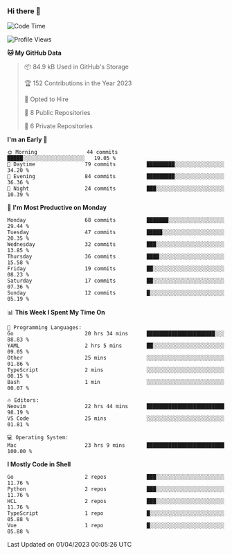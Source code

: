 ### Hi there 👋
<!--![visitors](https://visitor-badge.glitch.me/badge?page_id=d0zingcat)-->
<!--
**d0zingcat/d0zingcat** is a ✨ _special_ ✨ repository because its `README.md` (this file) appears on your GitHub profile.

Here are some ideas to get you started:

- 🔭 I’m currently working on ...
- 🌱 I’m currently learning ...
- 👯 I’m looking to collaborate on ...
- 🤔 I’m looking for help with ...
- 💬 Ask me about ...
- 📫 How to reach me: ...
- 😄 Pronouns: ...
- ⚡ Fun fact: ...
-->
<!--START_SECTION:waka-->
![Code Time](http://img.shields.io/badge/Code%20Time-2%2C463%20hrs%2036%20mins-blue)

![Profile Views](http://img.shields.io/badge/Profile%20Views-5-blue)

**🐱 My GitHub Data** 

> 📦 84.9 kB Used in GitHub's Storage 
 > 
> 🏆 152 Contributions in the Year 2023
 > 
> 💼 Opted to Hire
 > 
> 📜 8 Public Repositories 
 > 
> 🔑 6 Private Repositories 
 > 
**I'm an Early 🐤** 

```text
🌞 Morning                44 commits          █████░░░░░░░░░░░░░░░░░░░░   19.05 % 
🌆 Daytime                79 commits          █████████░░░░░░░░░░░░░░░░   34.20 % 
🌃 Evening                84 commits          █████████░░░░░░░░░░░░░░░░   36.36 % 
🌙 Night                  24 commits          ███░░░░░░░░░░░░░░░░░░░░░░   10.39 % 
```
📅 **I'm Most Productive on Monday** 

```text
Monday                   68 commits          ███████░░░░░░░░░░░░░░░░░░   29.44 % 
Tuesday                  47 commits          █████░░░░░░░░░░░░░░░░░░░░   20.35 % 
Wednesday                32 commits          ███░░░░░░░░░░░░░░░░░░░░░░   13.85 % 
Thursday                 36 commits          ████░░░░░░░░░░░░░░░░░░░░░   15.58 % 
Friday                   19 commits          ██░░░░░░░░░░░░░░░░░░░░░░░   08.23 % 
Saturday                 17 commits          ██░░░░░░░░░░░░░░░░░░░░░░░   07.36 % 
Sunday                   12 commits          █░░░░░░░░░░░░░░░░░░░░░░░░   05.19 % 
```


📊 **This Week I Spent My Time On** 

```text
💬 Programming Languages: 
Go                       20 hrs 34 mins      ██████████████████████░░░   88.83 % 
YAML                     2 hrs 5 mins        ██░░░░░░░░░░░░░░░░░░░░░░░   09.05 % 
Other                    25 mins             ░░░░░░░░░░░░░░░░░░░░░░░░░   01.86 % 
TypeScript               2 mins              ░░░░░░░░░░░░░░░░░░░░░░░░░   00.15 % 
Bash                     1 min               ░░░░░░░░░░░░░░░░░░░░░░░░░   00.07 % 

🔥 Editors: 
Neovim                   22 hrs 44 mins      █████████████████████████   98.19 % 
VS Code                  25 mins             ░░░░░░░░░░░░░░░░░░░░░░░░░   01.81 % 

💻 Operating System: 
Mac                      23 hrs 9 mins       █████████████████████████   100.00 % 
```

**I Mostly Code in Shell** 

```text
Go                       2 repos             ███░░░░░░░░░░░░░░░░░░░░░░   11.76 % 
Python                   2 repos             ███░░░░░░░░░░░░░░░░░░░░░░   11.76 % 
HCL                      2 repos             ███░░░░░░░░░░░░░░░░░░░░░░   11.76 % 
TypeScript               1 repo              █░░░░░░░░░░░░░░░░░░░░░░░░   05.88 % 
Vue                      1 repo              █░░░░░░░░░░░░░░░░░░░░░░░░   05.88 % 
```




 Last Updated on 01/04/2023 00:05:26 UTC
<!--END_SECTION:waka-->

